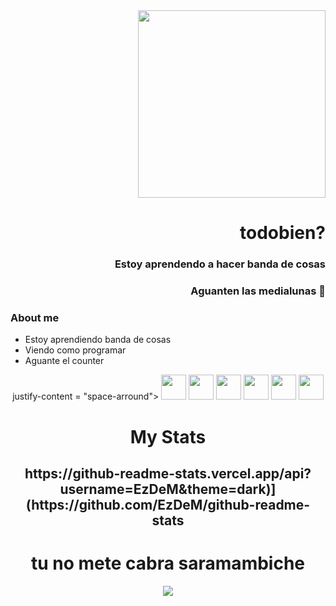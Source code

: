 <div class="header" align="right">
  <img src="https://media0.giphy.com/media/v1.Y2lkPTc5MGI3NjExdjhxbGR0aWF5dDUxYng5amwwZDdtODk0aGJjdjZlNzF2NXhzc3p5dCZlcD12MV9pbnRlcm5hbF9naWZfYnlfaWQmY3Q9Zw/mOYpdok7f9hNJOe3RW/giphy.gif" width="300">
<h1>todobien?</h1>
  <h3>Estoy aprendendo a hacer banda de cosas</h3>
  <h3>Aguanten las medialunas 🥐</h3>
</div>

### About me

- Estoy aprendiendo banda de cosas
- Viendo como programar
- Aguante el counter

<div class="logos" align="center">
justify-content = "space-arround">
<img src="https://cdn.icon-icons.com/icons2/3797/PNG/512/flower_mario_power_super_bros_icon_232941.png" width="40">
<img src="https://cdn.icon-icons.com/icons2/2148/PNG/512/c_icon_132529.png" width="40">
<img src="https://cdn.icon-icons.com/icons2/936/PNG/512/github-logo_icon-icons.com_73546.png" width="40">
<img src="https://cdn.icon-icons.com/icons2/3797/PNG/512/goomba_super_mario_bros_icon_232943.png" width="40">
<img src="https://cdn.icon-icons.com/icons2/2107/PNG/512/file_type_html_icon_130541.png" width="40">
<img src="https://cdn.icon-icons.com/icons2/1381/PNG/512/csgo_93786.png" width="40">

<div class"mystats" align="center">
  <h1>My Stats</h1>
<h2>https://github-readme-stats.vercel.app/api?username=EzDeM&theme=dark)](https://github.com/EzDeM/github-readme-stats</h2>

<div class="body" align="center">
<h1>tu no mete cabra saramambiche</h1>
<img src="https://img.wattpad.com/dfa16698c259c77d5d2b9dd13c949b3ee6ed9540/68747470733a2f2f73332e616d617a6f6e6177732e636f6d2f776174747061642d6d656469612d736572766963652f53746f7279496d6167652f6f387248346173336450636351773d3d2d3932343434363238382e313632343530643833316137326130303930323334343030323830352e6a7067" with="300">
</div>
<!--
**EzDeM/EzDeM** is a ✨ _special_ ✨ repository because its `README.md` (this file) appears on your GitHub profile.
